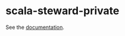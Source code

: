 # scala-steward-private

See the [documentation](https://github.com/marketplace/actions/scala-steward-github-action).
